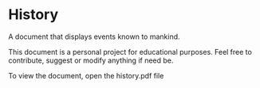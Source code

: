 # History
A document that displays events known to mankind.

This document is a personal project for educational purposes.
Feel free to contribute, suggest or modify anything if need be.

To view the document, open the history.pdf file
